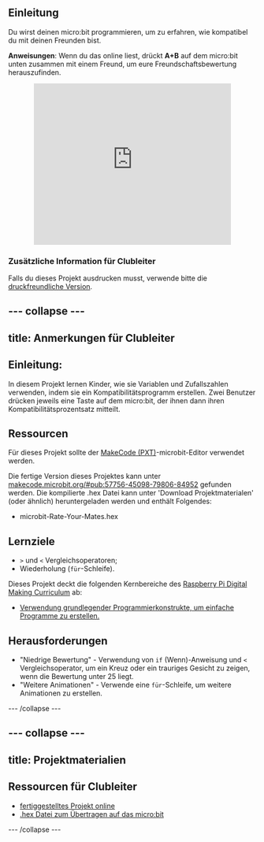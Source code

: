 ## Einleitung

Du wirst deinen micro:bit programmieren, um zu erfahren, wie kompatibel du mit deinen Freunden bist.

**Anweisungen**: Wenn du das online liest, drückt **A+B** auf dem micro:bit unten zusammen mit einem Freund, um eure Freundschaftsbewertung herauszufinden.

<div class="trinket" style="width:400px;margin: 0 auto;">
<div style="position:relative;height:0;padding-bottom:81.97%;overflow:hidden;"><iframe style="position:absolute;top:0;left:0;width:100%;height:100%;" src="https://makecode.microbit.org/---run?id=_iLDhcVa0K2Fd" allowfullscreen="allowfullscreen" sandbox="allow-popups allow-scripts allow-same-origin" frameborder="0"></iframe></div>
</div>

### Zusätzliche Information für Clubleiter

Falls du dieses Projekt ausdrucken musst, verwende bitte die [druckfreundliche Version](https://projects.raspberrypi.org/de-DE/projects/rate-your-mates/print).

--- collapse ---
---
title: Anmerkungen für Clubleiter
---

## Einleitung:

In diesem Projekt lernen Kinder, wie sie Variablen und Zufallszahlen verwenden, indem sie ein Kompatibilitätsprogramm erstellen. Zwei Benutzer drücken jeweils eine Taste auf dem micro:bit, der ihnen dann ihren Kompatibilitätsprozentsatz mitteilt.

## Ressourcen

Für dieses Projekt sollte der [MakeCode (PXT)](http://jumpto.cc/mb-new)-microbit-Editor verwendet werden.

Die fertige Version dieses Projektes kann unter [makecode.microbit.org/#pub:57756-45098-79806-84952](https://makecode.microbit.org/#pub:57756-45098-79806-84952) gefunden werden. Die kompilierte .hex Datei kann unter 'Download Projektmaterialen' (oder ähnlich) heruntergeladen werden und enthält Folgendes:

* microbit-Rate-Your-Mates.hex

## Lernziele

* `>` und `<` Vergleichsoperatoren;
* Wiederholung (`für`-Schleife).

Dieses Projekt deckt die folgenden Kernbereiche des [Raspberry Pi Digital Making Curriculum](http://rpf.io/curriculum) ab:

* [Verwendung grundlegender Programmierkonstrukte, um einfache Programme zu erstellen.](https://www.raspberrypi.org/curriculum/programming/creator)

## Herausforderungen

* "Niedrige Bewertung" - Verwendung von `if` (Wenn)-Anweisung und `<` Vergleichsoperator, um ein Kreuz oder ein trauriges Gesicht zu zeigen, wenn die Bewertung unter 25 liegt.
* "Weitere Animationen" - Verwende eine `für`-Schleife, um weitere Animationen zu erstellen.

--- /collapse ---

--- collapse ---
---
title: Projektmaterialien
---

## Ressourcen für Clubleiter

* [fertiggestelltes Projekt online](https://makecode.microbit.org/#pub:57756-45098-79806-84952)
* [.hex Datei zum Übertragen auf das micro:bit](resources/microbit-Rate-Your-Mates.hex)

--- /collapse ---